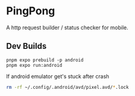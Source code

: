 # PingPong

A http request builder / status checker for mobile.

## Dev Builds

```
pnpm expo prebuild -p android
pnpm expo run:android
```


If android emulator get's stuck after crash
```bash
rm -rf ~/.config/.android/avd/pixel.avd/*.lock
```
